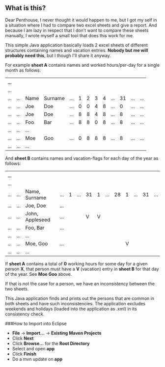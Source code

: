 ## What is this?
Dear Penthouse, I never thought it would happen to me, but I got my self in a situation where I had to compare two excel sheets and give a report. And because I am lazy in respect that I don't want to compare these sheets manually, I wrote myself a small tool that does this work for me.

This simple Java application basically loads 2 excel sheets of different structures containing names and vacation entries. **Nobody but me will probably need this**, but I though I'll share it anyway.

For example **sheet A** contains names and worked hours/per-day for a single month as follows:<br>
<table class="tg">
  <tr>
    <th class="tg-031e">...</th>
    <th class="tg-031e"></th>
    <th class="tg-031e"></th>
    <th class="tg-031e"></th>
    <th class="tg-031e"></th>
    <th class="tg-031e"></th>
    <th class="tg-031e"></th>
    <th class="tg-031e"></th>
    <th class="tg-031e"></th>
    <th class="tg-031e"></th>
    <th class="tg-031e"></th>
    <th class="tg-031e"></th>
    <th class="tg-031e"></th>
  </tr>
  <tr>
    <td class="tg-031e">...</td>
    <td class="tg-031e"></td>
    <td class="tg-031e"></td>
    <td class="tg-031e"></td>
    <td class="tg-031e"></td>
    <td class="tg-031e"></td>
    <td class="tg-031e"></td>
    <td class="tg-031e"></td>
    <td class="tg-031e"></td>
    <td class="tg-031e"></td>
    <td class="tg-031e"></td>
    <td class="tg-031e"></td>
    <td class="tg-031e"></td>
  </tr>
  <tr>
    <td class="tg-031e">...</td>
    <td class="tg-031e">...</td>
    <td class="tg-031e">Name</td>
    <td class="tg-031e">Surname</td>
    <td class="tg-031e">...</td>
    <td class="tg-031e">1</td>
    <td class="tg-031e">2</td>
    <td class="tg-031e">3</td>
    <td class="tg-031e">4</td>
    <td class="tg-031e">...</td>
    <td class="tg-031e">31</td>
    <td class="tg-031e">...</td>
    <td class="tg-031e">...</td>
  </tr>
  <tr>
    <td class="tg-031e">...</td>
    <td class="tg-031e">...</td>
    <td class="tg-031e">Joe</td>
    <td class="tg-031e">Doe</td>
    <td class="tg-031e">...</td>
    <td class="tg-031e">0</td>
    <td class="tg-031e">0</td>
    <td class="tg-031e">4</td>
    <td class="tg-031e">8</td>
    <td class="tg-031e">...</td>
    <td class="tg-031e">0</td>
    <td class="tg-031e">...</td>
    <td class="tg-031e">...</td>
  </tr>
  <tr>
    <td class="tg-031e">...</td>
    <td class="tg-031e">...</td>
    <td class="tg-031e">Joe</td>
    <td class="tg-031e">Doe</td>
    <td class="tg-031e">...</td>
    <td class="tg-031e">8</td>
    <td class="tg-031e">8</td>
    <td class="tg-031e">4</td>
    <td class="tg-031e">8</td>
    <td class="tg-031e">...</td>
    <td class="tg-031e">8</td>
    <td class="tg-031e">...</td>
    <td class="tg-031e">...</td>
  </tr>
  <tr>
    <td class="tg-031e">...</td>
    <td class="tg-031e">...</td>
    <td class="tg-031e">Foo</td>
    <td class="tg-031e">Bar</td>
    <td class="tg-031e">...</td>
    <td class="tg-031e">8</td>
    <td class="tg-031e">8</td>
    <td class="tg-031e">0</td>
    <td class="tg-031e">8</td>
    <td class="tg-031e">...</td>
    <td class="tg-031e">8</td>
    <td class="tg-031e">...</td>
    <td class="tg-031e">...</td>
  </tr>
  <tr>
    <td class="tg-031e">...</td>
    <td class="tg-031e">...</td>
    <td class="tg-031e">...</td>
    <td class="tg-031e"></td>
    <td class="tg-031e"></td>
    <td class="tg-031e"></td>
    <td class="tg-031e"></td>
    <td class="tg-031e"></td>
    <td class="tg-031e"></td>
    <td class="tg-031e"></td>
    <td class="tg-031e"></td>
    <td class="tg-031e"></td>
    <td class="tg-031e"></td>
  </tr>
  <tr>
    <td class="tg-031e">...</td>
    <td class="tg-031e">...</td>
    <td class="tg-031e">Moe</td>
    <td class="tg-031e">Goo</td>
    <td class="tg-031e">...</td>
    <td class="tg-031e">0</td>
    <td class="tg-031e">8</td>
    <td class="tg-031e">8</td>
    <td class="tg-031e">8</td>
    <td class="tg-031e">...</td>
    <td class="tg-031e">8</td>
    <td class="tg-031e">...</td>
    <td class="tg-031e">...</td>
  </tr>
  <tr>
    <td class="tg-031e">...</td>
    <td class="tg-031e">...</td>
    <td class="tg-031e">...</td>
    <td class="tg-031e"></td>
    <td class="tg-031e"></td>
    <td class="tg-031e"></td>
    <td class="tg-031e"></td>
    <td class="tg-031e"></td>
    <td class="tg-031e"></td>
    <td class="tg-031e"></td>
    <td class="tg-031e"></td>
    <td class="tg-031e"></td>
    <td class="tg-031e"></td>
  </tr>
</table>

And **sheet B** contains names and vacation-flags for each day of the year as follows:<br>
<table class="tg">
  <tr>
    <th class="tg-031e">...</th>
    <th class="tg-031e"></th>
    <th class="tg-031e"></th>
    <th class="tg-031e"></th>
    <th class="tg-031e"></th>
    <th class="tg-031e"></th>
    <th class="tg-031e"></th>
    <th class="tg-031e"></th>
    <th class="tg-031e"></th>
    <th class="tg-031e"></th>
    <th class="tg-031e"></th>
    <th class="tg-031e"></th>
    <th class="tg-031e"></th>
    <th class="tg-031e"></th>
    <th class="tg-031e"></th>
  </tr>
  <tr>
    <td class="tg-031e">...</td>
    <td class="tg-031e"></td>
    <td class="tg-031e"></td>
    <td class="tg-031e"></td>
    <td class="tg-031e"></td>
    <td class="tg-031e"></td>
    <td class="tg-031e"></td>
    <td class="tg-031e"></td>
    <td class="tg-031e"></td>
    <td class="tg-031e"></td>
    <td class="tg-031e"></td>
    <td class="tg-031e"></td>
    <td class="tg-031e"></td>
    <td class="tg-031e"></td>
    <td class="tg-031e"></td>
  </tr>
  <tr>
    <td class="tg-031e">...</td>
    <td class="tg-031e">...</td>
    <td class="tg-031e">Name, Surname</td>
    <td class="tg-031e"></td>
    <td class="tg-031e">...</td>
    <td class="tg-031e">1</td>
    <td class="tg-031e">...</td>
    <td class="tg-031e">31</td>
    <td class="tg-031e">1</td>
    <td class="tg-031e">...</td>
    <td class="tg-031e">28</td>
    <td class="tg-031e">1</td>
    <td class="tg-031e">...</td>
    <td class="tg-031e">31</td>
    <td class="tg-031e">...</td>
  </tr>
  <tr>
    <td class="tg-031e">...</td>
    <td class="tg-031e">...</td>
    <td class="tg-031e">Joe, Doe</td>
    <td class="tg-031e"></td>
    <td class="tg-031e">...</td>
    <td class="tg-031e"></td>
    <td class="tg-031e"></td>
    <td class="tg-031e"></td>
    <td class="tg-031e"></td>
    <td class="tg-031e"></td>
    <td class="tg-031e"></td>
    <td class="tg-031e"></td>
    <td class="tg-031e"></td>
    <td class="tg-031e"></td>
    <td class="tg-031e"></td>
  </tr>
  <tr>
    <td class="tg-031e">...</td>
    <td class="tg-031e">...</td>
    <td class="tg-031e">John, Appleseed</td>
    <td class="tg-031e"></td>
    <td class="tg-031e">...</td>
    <td class="tg-031e"></td>
    <td class="tg-031e"></td>
    <td class="tg-031e">V</td>
    <td class="tg-031e">V</td>
    <td class="tg-031e"></td>
    <td class="tg-031e"></td>
    <td class="tg-031e"></td>
    <td class="tg-031e"></td>
    <td class="tg-031e"></td>
    <td class="tg-031e"></td>
  </tr>
  <tr>
    <td class="tg-031e">...</td>
    <td class="tg-031e">...</td>
    <td class="tg-031e">Foo, Bar</td>
    <td class="tg-031e"></td>
    <td class="tg-031e">...</td>
    <td class="tg-031e"></td>
    <td class="tg-031e"></td>
    <td class="tg-031e"></td>
    <td class="tg-031e"></td>
    <td class="tg-031e"></td>
    <td class="tg-031e"></td>
    <td class="tg-031e"></td>
    <td class="tg-031e"></td>
    <td class="tg-031e"></td>
    <td class="tg-031e"></td>
  </tr>
  <tr>
    <td class="tg-031e">...</td>
    <td class="tg-031e">...</td>
    <td class="tg-031e">...</td>
    <td class="tg-031e"></td>
    <td class="tg-031e"></td>
    <td class="tg-031e"></td>
    <td class="tg-031e"></td>
    <td class="tg-031e"></td>
    <td class="tg-031e"></td>
    <td class="tg-031e"></td>
    <td class="tg-031e"></td>
    <td class="tg-031e"></td>
    <td class="tg-031e"></td>
    <td class="tg-031e"></td>
    <td class="tg-031e"></td>
  </tr>
  <tr>
    <td class="tg-031e">...</td>
    <td class="tg-031e">...</td>
    <td class="tg-031e">Moe, Goo</td>
    <td class="tg-031e"></td>
    <td class="tg-031e">...</td>
    <td class="tg-031e"></td>
    <td class="tg-031e"></td>
    <td class="tg-031e"></td>
    <td class="tg-031e"></td>
    <td class="tg-031e"></td>
    <td class="tg-031e"></td>
    <td class="tg-031e">V</td>
    <td class="tg-031e"></td>
    <td class="tg-031e"></td>
    <td class="tg-031e"></td>
  </tr>
  <tr>
    <td class="tg-031e">...</td>
    <td class="tg-031e">...</td>
    <td class="tg-031e">...</td>
    <td class="tg-031e"></td>
    <td class="tg-031e"></td>
    <td class="tg-031e"></td>
    <td class="tg-031e"></td>
    <td class="tg-031e"></td>
    <td class="tg-031e"></td>
    <td class="tg-031e"></td>
    <td class="tg-031e"></td>
    <td class="tg-031e"></td>
    <td class="tg-031e"></td>
    <td class="tg-031e"></td>
    <td class="tg-031e"></td>
  </tr>
</table>

If **sheet A** contains a total of **0** working hours for some day for a given person **X**, that person must have a **V** (vacation) entry in **sheet B** for that day of the year. See **Moe Goo** above.

If that is not the case for a person, we have an inconsistency between the two sheets. 

This Java application finds and prints out the persons that are common in both sheets and have such inconsistencies. The application excludes weekends and holidays (loaded into the application as .xml) in its consistency check.

###How to Import into Eclipse
* **File** -> **Import...** -> **Existing Maven Projects**
* Click **Next**
* Click **Browse...** for the **Root Directory**
* Select and open **app**
* Click **Finish**
* Do a mvn update on **app**

